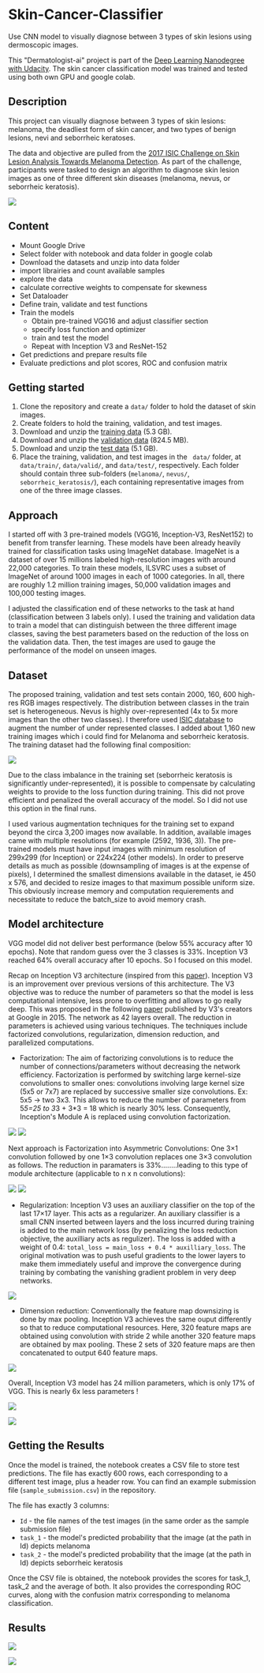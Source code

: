 # Skin-Cancer-Classifier
Use CNN model to visually diagnose between 3 types of skin lesions using dermoscopic images.

This "Dermatologist-ai" project is part of the [Deep Learning Nanodegree with Udacity](https://www.udacity.com/course/deep-learning-nanodegree--nd101). The skin cancer classification model was trained and tested using both own GPU and google colab.

## Description
This project can visually diagnose between 3 types of skin lesions: melanoma, the deadliest form of skin cancer, and two types of benign lesions, nevi and seborrheic keratoses.

The data and objective are pulled from the [2017 ISIC Challenge on Skin Lesion Analysis Towards Melanoma Detection](https://challenge.kitware.com/#challenge/583f126bcad3a51cc66c8d9a). As part of the challenge, participants were tasked to design an algorithm to diagnose skin lesion images as one of three different skin diseases (melanoma, nevus, or seborrheic keratosis).

![](asset/skin_disease_classes.png)

## Content
- Mount Google Drive
- Select folder with notebook and data folder in google colab
- Download the datasets and unzip into data folder
- import librairies and count available samples
- explore the data
- calculate corrective weights to compensate for skewness
- Set Dataloader
- Define train, validate and test functions
- Train the models
    - Obtain pre-trained VGG16 and adjust classifier section
    - specify loss function and optimizer
    - train and test the model
   - Repeat with Inception V3 and ResNet-152
 - Get predictions and prepare results file
 - Evaluate predictions and plot scores, ROC and confusion matrix

## Getting started
1.	Clone the repository and create a `data/` folder to hold the dataset of skin images.
2.	Create folders to hold the training, validation, and test images.
3.	Download and unzip the [training data](https://s3-us-west-1.amazonaws.com/udacity-dlnfd/datasets/skin-cancer/train.zip) (5.3 GB).
4.	Download and unzip the [validation data](https://s3-us-west-1.amazonaws.com/udacity-dlnfd/datasets/skin-cancer/valid.zip) (824.5 MB).
5.	Download and unzip the [test data](https://s3-us-west-1.amazonaws.com/udacity-dlnfd/datasets/skin-cancer/test.zip) (5.1 GB).
6.	Place the training, validation, and test images in the ` data/` folder, at `data/train/`, `data/valid/`, and `data/test/`, respectively. Each folder should contain three sub-folders (`melanoma/`, `nevus/`, `seborrheic_keratosis/`), each containing representative images from one of the three image classes.

## Approach
I started off with 3 pre-trained models (VGG16, Inception-V3, ResNet152) to benefit from transfer learning. These models have been already heavily trained for classification tasks using ImageNet database. ImageNet is a dataset of over 15 millions labeled high-resolution images with around 22,000 categories. To train these models, ILSVRC uses a subset of ImageNet of around 1000 images in each of 1000 categories. In all, there are roughly 1.2 million training images, 50,000 validation images and 100,000 testing images.

I adjusted the classification end of these networks to the task at hand (classification between 3 labels only).  I used the training and validation data to train a model that can distinguish between the three different image classes, saving the best parameters based on the reduction of the loss on the validation data.
Then, the test images are used to gauge the performance of the model on unseen images.

## Dataset
The proposed training, validation and test sets contain 2000, 160, 600 high-res RGB images respectively. The distribution between classes in the train set is heterogeneous. Nevus is highly over-represented (4x to 5x more images than the other two classes). I therefore used [ISIC database](https://www.isic-archive.com/#!/topWithHeader/onlyHeaderTop/gallery?filter=%5B%5D) to augment the number of under represented classes. I added about 1,160 new training images which i could find for Melanoma and seborrheic keratosis. The training dataset had the following final composition:

![](asset/train_set.png)

Due to the class imbalance in the training set (seborrheic keratosis is significantly under-represented), it is possible to compensate by calculating weights to provide to the loss function during training. This did not prove efficient and penalized the overall accuracy of the model. So I did not use this option in the final runs.

I used various augmentation techniques for the training set to expand beyond the circa 3,200 images now available. In addition, available images came with multiple resolutions (for example (2592, 1936, 3)). The pre-trained models must have input images with minimum resolution of 299x299 (for Inception) or 224x224 (other models). In order to preserve details as much as possible (downsampling of images is at the expense of pixels), I determined the smallest dimensions available in the dataset, ie 450 x 576, and decided to resize images to that maximum possible uniform size. This obviously increase memory and computation requierements and necessitate to reduce the batch_size to avoid memory crash.

## Model architecture
VGG model did not deliver best performance (below 55% accuracy after 10 epochs). Note that random guess over the 3 classes is 33%. Inception V3 reached 64% overall accuracy after 10 epochs. So I focused on this model.

Recap on Inception V3 architecture (inspired from this [paper](https://medium.com/@sh.tsang/review-inception-v3-1st-runner-up-image-classification-in-ilsvrc-2015-17915421f77c)).
Inception V3 is an improvement over previous versions of this architecture. The V3 objective was to reduce the number of parameters so that the model is less computational intensive, less prone to overfitting and allows to go really deep. This was proposed in the following [paper](https://arxiv.org/abs/1512.00567) published by V3's creators at Google in 2015.
The network as 42 layers overall. The reduction in parameters is achieved using various techniques. The techniques include factorized convolutions, regularization, dimension reduction, and parallelized computations.
-	Factorization: The aim of factorizing convolutions is to reduce the number of connections/parameters without decreasing the network efficiency. Factorization is performed by switching large kernel-size convolutions to smaller ones: convolutions involving large kernel size (5x5 or 7x7) are replaced by successive smaller size convolutions. Ex: 5x5 -> two 3x3. This allows to reduce the number of parameters from 5*5=25 to 3*3 + 3*3 = 18 which is nearly 30% less. Consequently, Inception's Module A is replaced using convolution factorization.

![](asset/3by3.png)                                                  ![](asset/moduleA.png)

Next approach is Factorization into Asymmetric Convolutions: One 3×1 convolution followed by one 1×3 convolution replaces one 3×3 convolution as follows. The reduction in paramaters is 33%........leading to this type of module architecture (applicable to n x n convolutions):

![](asset/3by1.png)                                                    ![](asset/moduleB.png)

- Regularization: Inception V3 uses an auxiliary classifier on the top of the last 17×17 layer. This acts as a regularizer. An auxiliary classifier is a small CNN inserted between layers and the loss incurred during training is added to the main network loss (by penalizing the loss reduction objective, the auxilliary acts as regulizer). The loss is added with a weight of 0.4: `total_loss = main_loss + 0.4 * auxilliary_loss`.
The original motivation was to push useful gradients to the lower layers to make them immediately useful and improve the convergence during training by combating the vanishing gradient problem in very deep networks.

![](asset/auxilliary.png)

- Dimension reduction: Conventionally the feature map downsizing is done by max pooling. Inception V3 achieves the same ouput differently so that to reduce computational resources. Here, 320 feature maps are obtained using convolution with stride 2 while another 320 feature maps are obtained by max pooling. These 2 sets of 320 feature maps are then concatenated to output 640 feature maps.

![](asset/reduction.png)

Overall, Inception V3 model has 24 million parameters, which is only 17% of VGG. This is nearly 6x less parameters !

![](asset/final.png)

![](asset/inceptionV3.png)

## Getting the Results
Once the model is trained, the notebook creates a CSV file to store test predictions. The file has exactly 600 rows, each corresponding to a different test image, plus a header row. You can find an example submission file (`sample_submission.csv`) in the repository.

The file has exactly 3 columns:
- `Id` - the file names of the test images (in the same order as the sample submission file)
- `task_1` - the model's predicted probability that the image (at the path in Id) depicts melanoma
- `task_2` - the model's predicted probability that the image (at the path in Id) depicts seborrheic keratosis

Once the CSV file is obtained, the notebook provides the scores for task_1, task_2 and the average of both. It also provides the corresponding ROC curves, along with the confusion matrix corresponding to melanoma classification.

## Results

![](asset/accuracy.png)

![](asset/ROC.png)
